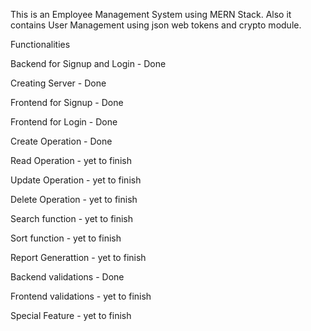 This is an Employee Management System using MERN Stack. Also it contains User Management  using json web tokens and crypto module.

Functionalities

  Backend for Signup and Login - Done
  
  Creating Server - Done
  
  Frontend for Signup - Done
  
  Frontend for Login - Done
  
  Create Operation - Done
  
  Read Operation - yet to finish
  
  Update Operation - yet to finish
  
  Delete Operation - yet to finish
  

  Search function - yet to finish
  
  Sort function - yet to finish
  
  Report Generattion - yet to finish
  

  Backend validations - Done
  
  Frontend validations - yet to finish

  Special Feature - yet to finish
